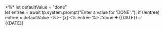  <%*
let defaultValue = "done"  
let entree = await tp.system.prompt("Enter a value for 'DONE':");
if (!entree) entree = defaultValue
-%>- [x] <% entree %>  #done ➕ {{DATE}} ✅ {{DATE}}